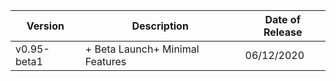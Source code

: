 | Version | Description | Date of Release |
| ----------- | ----------- | ----------- |
| v0.95-beta1 | + Beta Launch\+ Minimal Features | 06/12/2020 |

